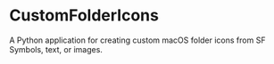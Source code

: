 # CustomFolderIcons

A Python application for creating custom macOS folder icons from SF Symbols, text, or images.
